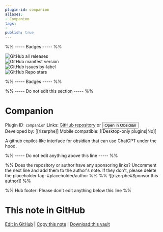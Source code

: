 ```yaml
---
plugin-id: companion
aliases:
- Companion
tags: 
- 
publish: true
---
```


%% ----- Badges ----- %%

![GitHub all releases](https://img.shields.io/github/downloads/rizerphe/obsidian-companion/total?color=573E7A&logo=github&style=for-the-badge)   
![GitHub manifest version](https://img.shields.io/github/manifest-json/v/rizerphe/obsidian-companion?color=573E7A&logo=github&style=for-the-badge)   
![GitHub issues by-label](https://img.shields.io/github/issues/rizerphe/obsidian-companion/help%20wanted?color=573E7A&logo=github&style=for-the-badge)   
![GitHub Repo stars](https://img.shields.io/github/stars/rizerphe/obsidian-companion?color=573E7A&logo=github&style=for-the-badge)

%% ----- Badges ----- %%

%% ----- Do not edit this section ----- %%

# Companion

Plugin ID: `companion`
Links: [GitHub repository](https://github.com/rizerphe/obsidian-companion) or [<button id=HH>Open in Obsidian</button>](obsidian://show-plugin?id=companion)
Developed by: [[rizerphe]]
Mobile compatible: [[Desktop-only plugins|No]]

A github copilot-like interface for obsidian that can use ChatGPT under the hood.

%% ----- Do not edit anything above this line ----- %% 

%% Does the repository or author have any sponsoring links? Uncomment the next line and add them to the author's note. If they don't, please delete the placeholder tag: #placeholder/author %%
%% ![[rizerphe#Sponsor this author]] %%

%% Hub footer: Please don't edit anything below this line %%

# This note in GitHub

<span class="git-footer">[Edit In GitHub](https://github.dev/obsidian-community/obsidian-hub/blob/main/02%20-%20Community%20Expansions/02.05%20All%20Community%20Expansions/Plugins/companion.md "git-hub-edit-note") | [Copy this note](https://raw.githubusercontent.com/obsidian-community/obsidian-hub/main/02%20-%20Community%20Expansions/02.05%20All%20Community%20Expansions/Plugins/companion.md "git-hub-copy-note") | [Download this vault](https://github.com/obsidian-community/obsidian-hub/archive/refs/heads/main.zip "git-hub-download-vault") </span>
